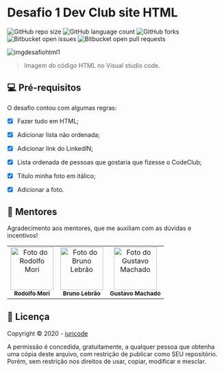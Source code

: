 # Desafio 1 Dev Club site HTML


![GitHub repo size](https://img.shields.io/github/repo-size/iuricode/README-template?style=for-the-badge)
![GitHub language count](https://img.shields.io/github/languages/count/iuricode/README-template?style=for-the-badge)
![GitHub forks](https://img.shields.io/github/forks/iuricode/README-template?style=for-the-badge)
![Bitbucket open issues](https://img.shields.io/bitbucket/issues/iuricode/README-template?style=for-the-badge)
![Bitbucket open pull requests](https://img.shields.io/bitbucket/pr-raw/iuricode/README-template?style=for-the-badge)

![imgdesafiohtml1](https://user-images.githubusercontent.com/95030203/155010659-3d9f539d-26a3-4b6b-97d5-7e2808d64f59.png)

> Imagem do código HTML no Visual studio code.
> 
## 💻 Pré-requisitos

O desafio contou com algumas regras:

- [x] Fazer tudo em HTML;
- [x] Adicionar lista não ordenada;
- [x] Adicionar link do LinkedIN;
- [x] Lista ordenada de pessoas que gostaria que fizesse o CodeClub;
- [x] Título minha foto em itálico;
- [x] Adicionar a foto.


## 🤝 Mentores

Agradecimento aos mentores, que me auxiliam com as dúvidas e incentivos!

<table>
  <tr>
    <td align="center">
      <a href="#">
        <img src="https://user-images.githubusercontent.com/95030203/155012879-fc6991b4-5357-4675-9ef5-1dd56f795265.png" width="100px;" alt="Foto do Rodolfo Mori"/><br>
        <sub>
          <b>Rodolfo Mori</b>
        </sub>
      </a>
    </td>
    <td align="center">
      <a href="#">
        <img src="https://user-images.githubusercontent.com/95030203/155013519-cf1dae72-c60c-4890-8538-2cd0fc9b1141.png" width="100px;" alt="Foto do Bruno Lebrão"/><br>
        <sub>
          <b>Bruno Lebrão</b>
        </sub>
      </a>
    </td>
        <td align="center">
      <a href="#">
        <img src="https://user-images.githubusercontent.com/95030203/155014127-856acd8c-4b20-4e26-8db0-1053751bd0d9.png" width="100px;" alt="Foto do Gustavo Machado "/><br>
        <sub>
          <b>Gustavo Machado</b>
        </sub>
      </a>
    </td>
     </tr>
</table>


## 📝 Licença
Copyright © 2020 - [iuricode](https://github.com/iuricode)

A permissão é concedida, gratuitamente, a qualquer pessoa que obtenha uma cópia deste arquivo, com restrição de publicar como SEU repositório. Porém, sem restrição nos direitos de usar, copiar, modificar e mesclar.


